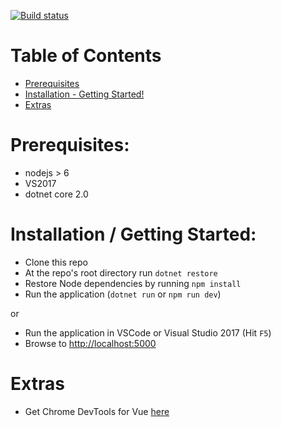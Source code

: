 [![Build status](https://ci.appveyor.com/api/projects/status/v6d2x3wl9wid8ma0?svg=true)](https://ci.appveyor.com/project/colinmxs/ultralite-reddit-viewer)

# Table of Contents

* [Prerequisites](#prerequisites)
* [Installation - Getting Started!](#installation)
* [Extras](#extras)

# Prerequisites:
 * nodejs > 6
 * VS2017
 * dotnet core 2.0

# Installation / Getting Started:
 * Clone this repo
 * At the repo's root directory run `dotnet restore`
 * Restore Node dependencies by running `npm install`
 * Run the application (`dotnet run` or `npm run dev`)
 
 or
 
 * Run the application in VSCode or Visual Studio 2017 (Hit `F5`)
 * Browse to [http://localhost:5000](http://localhost:5000)

# Extras

- Get Chrome DevTools for Vue [here](https://chrome.google.com/webstore/detail/vuejs-devtools/nhdogjmejiglipccpnnnanhbledajbpd)
